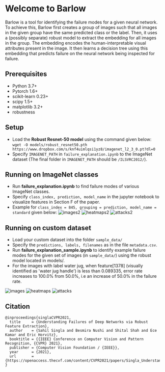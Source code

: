 # Welcome to Barlow


Barlow is a tool for identifying the failure modes for a given neural network. To achieve this, Barlow first creates a group of images such that all images in the given group have the same predicted class or the label. Then, it uses a (possibly separate) robust model to extract the embedding for all images in the group. The embedding encodes the human-interpretable visual attributes present in the image. It then learns a decision tree using this embedding that predicts failure on the neural network being inspected for failure. 

## Prerequisites

+ Python 3.7+
+ Pytorch 1.6+
+ scikit-learn 0.23+
+ scipy 1.5+
+ matplotlib 3.2+
+ robustness

## Setup

+ Load the **Robust Resnet-50 model** using the command given below:   
```wget -O models/robust_resnet50.pth  https://www.dropbox.com/s/knf4uimlqsi1yz8/imagenet_l2_3_0.pt?dl=0```
+ Specify ```IMAGENET_PATH``` in ```failure_explanation.ipynb``` to the ImageNet dataset (The final folder in ```IMAGENET_PATH``` should be ```/ILSVRC2012/```).

## Running on ImageNet classes
+ Run **failure_explanation.ipynb** to find failure modes of various ImageNet classes.
+ Specify ```class_index, prediction, model_name``` in the jupyter notebook to visualize features in Section F of the paper.
+ Example for ```class_index = 845, grouping = prediction, model_name = standard``` given below:
![images2](./images/syringe_images.png)
![heatmaps2](./images/syringe_heatmaps.png)
![attacks2](./images/syringe_attacks.png)

## Running on custom dataset
+ Load your custom dataset into the folder ```sample_data/```
+ Specify the ```predictions, labels, filenames``` as in the file ```metadata.csv```.
+ Run **failure_explanation_sample.ipynb** to identify example failure modes for the given set of images (in ```sample_data/```) using the robust model located in models/.
+ For the images with label water jug, when feature[1378] (visually identified as 'water jug handle') is less than 0.089335, error rate increases to 100.0% from 50.0%, i.e an increase of 50.0% in the failure rate.

![images](./images/water_jug_examples.png)
![heatmaps](./images/water_jug_heatmaps.png)
![attacks](./images/water_jug_attacks.png)

## Citation

```
@inproceedings{singlaCVPR2021,
  title     = {Understanding Failures of Deep Networks via Robust Feature Extraction},
  author    = {Sahil Singla and Besmira Nushi and Shital Shah and Ece Kamar and Eric Horvitz},
  booktitle = {{IEEE} Conference on Computer Vision and Pattern Recognition, {CVPR} 2021},
  publisher = {Computer Vision Foundation / {IEEE}},
  year      = {2021},
  url       = {https://openaccess.thecvf.com/content/CVPR2021/papers/Singla_Understanding_Failures_of_Deep_Networks_via_Robust_Feature_Extraction_CVPR_2021_paper.pdf},
}
```
